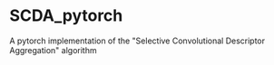 # SCDA_pytorch
A pytorch implementation of the "Selective Convolutional Descriptor Aggregation" algorithm
